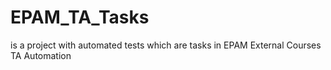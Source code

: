 # EPAM_TA_Tasks
is a project with automated tests which are tasks in EPAM External Courses TA Automation
